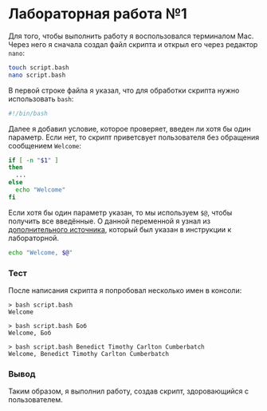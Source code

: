 # Лабораторная работа №1

Для того, чтобы выполнить работу я воспользовался терминалом Mac. Через него я сначала создал файл скрипта и открыл его через редактор `nano`:

```bash
touch script.bash
nano script.bash
```

В первой строке файла я указал, что для обработки скрипта нужно использовать `bash`:

```bash
#!/bin/bash
```

Далее я добавил условие, которое проверяет, введен ли хотя бы один параметр. Если нет, то скрипт приветсвует пользователя без обращения сообщением `Welcome`:

```bash
if [ -n "$1" ]
then
  ...
else
  echo "Welcome"
fi
```

Если хотя бы один параметр указан, то мы используем `$@`, чтобы получить все введённые. О данной переменной я узнал из [дополнительного источника](<https://se.ifmo.ru/~ad/Documentation/ABS_Guide_ru.html#OTHERTYPESV:~:text=%D0%A1%D0%BF%D0%B5%D1%86%D0%B8%D0%B0%D0%BB%D1%8C%D0%BD%D1%8B%D0%B5%20%D0%BF%D0%B5%D1%80%D0%B5%D0%BC%D0%B5%D0%BD%D0%BD%D1%8B%D0%B5%20%24*%20%D0%B8%20%24%40%20%D1%81%D0%BE%D0%B4%D0%B5%D1%80%D0%B6%D0%B0%D1%82%20%D0%B2%D1%81%D0%B5%20%D0%BF%D0%BE%D0%B7%D0%B8%D1%86%D0%B8%D0%BE%D0%BD%D0%BD%D1%8B%D0%B5%20%D0%BF%D0%B0%D1%80%D0%B0%D0%BC%D0%B5%D1%82%D1%80%D1%8B%20(%D0%B0%D1%80%D0%B3%D1%83%D0%BC%D0%B5%D0%BD%D1%82%D1%8B%20%D0%BA%D0%BE%D0%BC%D0%B0%D0%BD%D0%B4%D0%BD%D0%BE%D0%B9%20%D1%81%D1%82%D1%80%D0%BE%D0%BA%D0%B8).>), который был указан в инструкции к лабораторной.

```bash
echo "Welcome, $@"
```

### Тест

После написания скрипта я попробовал несколько имен в консоли:

```
> bash script.bash
Welcome
```

```
> bash script.bash Боб
Welcome, Боб
```

```
> bash script.bash Benedict Timothy Carlton Cumberbatch
Welcome, Benedict Timothy Carlton Cumberbatch
```

### Вывод

Таким образом, я выполнил работу, создав скрипт, здоровающийся с пользователем.
